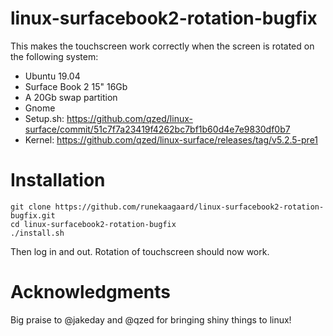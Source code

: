 # linux-surfacebook2-rotation-bugfix

This makes the touchscreen
 work correctly when the screen is rotated on the following system:

- Ubuntu 19.04
- Surface Book 2 15" 16Gb
- A 20Gb swap partition
- Gnome
- Setup.sh: https://github.com/qzed/linux-surface/commit/51c7f7a23419f4262bc7bf1b60d4e7e9830df0b7
- Kernel: https://github.com/qzed/linux-surface/releases/tag/v5.2.5-pre1 

# Installation

    git clone https://github.com/runekaagaard/linux-surfacebook2-rotation-bugfix.git
    cd linux-surfacebook2-rotation-bugfix
    ./install.sh

Then log in and out. Rotation of touchscreen should now work.

# Acknowledgments

Big praise to @jakeday and @qzed for bringing shiny things to linux!
